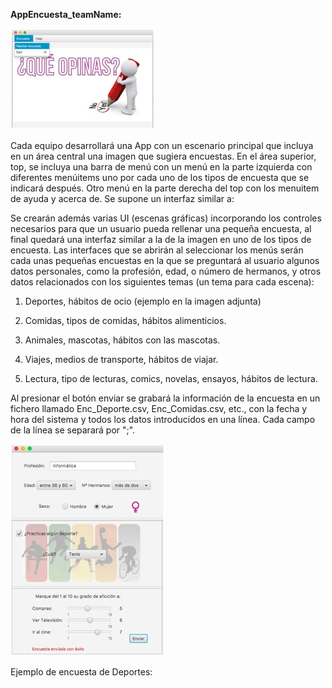 **AppEncuesta\_teamName:**

 ![Imagen1 del escenario principal](imagen1.jpg)

Cada equipo desarrollará una App con un escenario principal que incluya en un área central una imagen que sugiera encuestas. En el área superior, top, se incluya una barra de menú con un menú en la parte izquierda con diferentes menúitems uno por cada uno de los tipos de encuesta que se indicará  después. Otro menú en la parte derecha del top con los menuitem de ayuda y acerca de. Se supone un interfaz similar a:









Se crearán además varias UI (escenas gráficas) incorporando los controles necesarios para que un usuario pueda rellenar una pequeña encuesta, al final quedará una interfaz similar a la de la imagen en uno de los tipos de encuesta.  Las interfaces que se abrirán al seleccionar los menús serán cada unas pequeñas encuestas en la que se preguntará al usuario algunos datos personales, como la profesión, edad, o número de hermanos, y otros datos relacionados con los siguientes temas (un tema para cada escena):

1. Deportes, hábitos de ocio (ejemplo en la imagen adjunta)

2. Comidas, tipos de comidas, hábitos alimenticios.

3. Animales, mascotas, hábitos con las mascotas.

4. Viajes, medios de transporte, hábitos de viajar.

5. Lectura, tipo de lecturas, comics, novelas, ensayos, hábitos de lectura.

Al presionar el botón enviar se grabará la información de la encuesta en un fichero llamado Enc\_Deporte.csv, Enc\_Comidas.csv, etc., con la fecha y hora del sistema y todos los datos introducidos en una línea. Cada campo de la línea se separará por &quot;;&quot;.

 ![Imagen2 de una de las encuestas del menú](imagen2.jpg)

Ejemplo de encuesta de Deportes:
